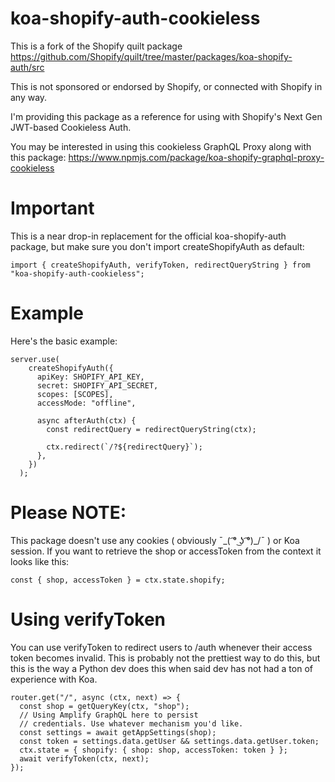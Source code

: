 # koa-shopify-auth-cookieless

This is a fork of the Shopify quilt package https://github.com/Shopify/quilt/tree/master/packages/koa-shopify-auth/src

This is not sponsored or endorsed by Shopify, or connected with Shopify in any way.

I'm providing this package as a reference for using with Shopify's Next Gen JWT-based Cookieless Auth.

You may be interested in using this cookieless GraphQL Proxy along with this package:
https://www.npmjs.com/package/koa-shopify-graphql-proxy-cookieless

# Important
This is a near drop-in replacement for the official koa-shopify-auth package, but make sure you don't 
import createShopifyAuth as default:

```
import { createShopifyAuth, verifyToken, redirectQueryString } from "koa-shopify-auth-cookieless";

```

# Example
Here's the basic example:
```
server.use(
    createShopifyAuth({
      apiKey: SHOPIFY_API_KEY,
      secret: SHOPIFY_API_SECRET,
      scopes: [SCOPES],
      accessMode: "offline",

      async afterAuth(ctx) {
        const redirectQuery = redirectQueryString(ctx);

        ctx.redirect(`/?${redirectQuery}`);
      },
    })
  );
  ```

# Please NOTE:
This package doesn't use any cookies ( obviously ¯\_( ͡° ͜ʖ ͡°)_/¯ ) or Koa session. If you want to retrieve the shop or accessToken from the 
context it looks like this:

```
const { shop, accessToken } = ctx.state.shopify;
```

# Using verifyToken
You can use verifyToken to redirect users to /auth whenever their access token becomes invalid.
This is probably not the prettiest way to do this, but this is the way a Python dev does this
when said dev has not had a ton of experience with Koa.

```
router.get("/", async (ctx, next) => {
  const shop = getQueryKey(ctx, "shop");
  // Using Amplify GraphQL here to persist
  // credentials. Use whatever mechanism you'd like.
  const settings = await getAppSettings(shop);
  const token = settings.data.getUser && settings.data.getUser.token;
  ctx.state = { shopify: { shop: shop, accessToken: token } };
  await verifyToken(ctx, next);
});
```

